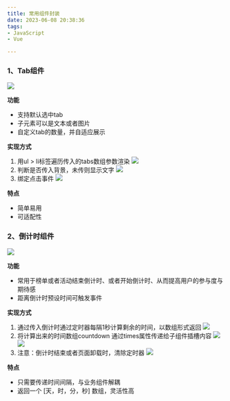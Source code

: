 ```yaml
---
title: 常用组件封装
date: 2023-06-08 20:38:36
tags: 
- JavaScript 
- Vue

--- 
```


### 1、Tab组件 
![](https://img2023.cnblogs.com/blog/1103967/202306/1103967-20230608201410126-1918559696.gif)

**功能**
  - 支持默认选中tab
  - 子元素可以是文本或者图片
  - 自定义tab的数量，并自适应展示

**实现方式**
  1. 用ul > li标签遍历传入的tabs数组参数渲染
     ![](https://img2023.cnblogs.com/blog/1103967/202306/1103967-20230608203801046-1063089266.png)
  2. 判断是否传入背景，未传则显示文字
   ![](https://img2023.cnblogs.com/blog/1103967/202306/1103967-20230608201905303-1349258843.png)
  3. 绑定点击事件
   ![](https://img2023.cnblogs.com/blog/1103967/202306/1103967-20230608201911140-999675347.png)

**特点**
  - 简单易用
  - 可适配性

### 2、倒计时组件 
![](https://img2023.cnblogs.com/blog/1103967/202306/1103967-20230608201418466-1710658917.gif)

**功能**
- 常用于榜单或者活动结束倒计时、或者开始倒计时、从而提高用户的参与度与期待感
- 距离倒计时预设时间可触发事件

**实现方式**
1. 通过传入倒计时通过定时器每隔1秒计算剩余的时间，以数组形式返回
   ![](https://img2023.cnblogs.com/blog/1103967/202306/1103967-20230608201911140-999675347.png)
2. 将计算出来的时间数组countdown 通过times属性传递给子组件插槽内容
   ![](https://img2023.cnblogs.com/blog/1103967/202306/1103967-20230608201915772-934679231.png)
   ![](https://img2023.cnblogs.com/blog/1103967/202306/1103967-20230608201920370-1735052825.png)
3. 注意：倒计时结束或者页面卸载时，清除定时器
   ![](https://img2023.cnblogs.com/blog/1103967/202306/1103967-20230608201924162-1042168532.png)

**特点**
- 只需要传递时间间隔，与业务组件解耦
- 返回一个 [天，时，分，秒] 数组，灵活性高
